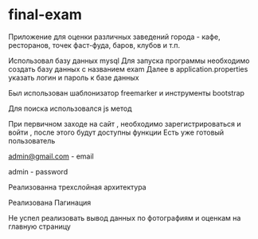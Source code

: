# final-exam
Приложение для оценки различных заведений города - кафе, ресторанов, точек фаст-фуда, баров, клубов и т.п.

Использовал базу данных mysql 
Для запуска программы необходимо создать базу данных с названием exam 
Далее в application.properties указать логин и пароль к базе данных

Был использован шаблонизатор freemarker и инструменты bootstrap

Для поиска использовался js метод 

При первичном заходе на сайт , необходимо зарегистрироваться и войти , после этого будут доступны функции
Есть уже готовый пользователь 

admin@gmail.com - email

admin - password

Реализованна трехслойная архитектура

Реализована Пагинация 

Не успел реализовать вывод данных по фотографиям и оценкам на главную страницу

